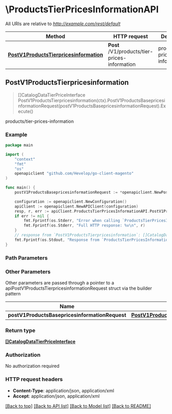 # \ProductsTierPricesInformationAPI

All URIs are relative to *http://example.com/rest/default*

Method | HTTP request | Description
------------- | ------------- | -------------
[**PostV1ProductsTierpricesinformation**](ProductsTierPricesInformationAPI.md#PostV1ProductsTierpricesinformation) | **Post** /V1/products/tier-prices-information | products/tier-prices-information



## PostV1ProductsTierpricesinformation

> []CatalogDataTierPriceInterface PostV1ProductsTierpricesinformation(ctx).PostV1ProductsBasepricesinformationRequest(postV1ProductsBasepricesinformationRequest).Execute()

products/tier-prices-information



### Example

```go
package main

import (
	"context"
	"fmt"
	"os"
	openapiclient "github.com/Hevelop/go-client-magento"
)

func main() {
	postV1ProductsBasepricesinformationRequest := *openapiclient.NewPostV1ProductsBasepricesinformationRequest([]string{"Skus_example"}) // PostV1ProductsBasepricesinformationRequest |  (optional)

	configuration := openapiclient.NewConfiguration()
	apiClient := openapiclient.NewAPIClient(configuration)
	resp, r, err := apiClient.ProductsTierPricesInformationAPI.PostV1ProductsTierpricesinformation(context.Background()).PostV1ProductsBasepricesinformationRequest(postV1ProductsBasepricesinformationRequest).Execute()
	if err != nil {
		fmt.Fprintf(os.Stderr, "Error when calling `ProductsTierPricesInformationAPI.PostV1ProductsTierpricesinformation``: %v\n", err)
		fmt.Fprintf(os.Stderr, "Full HTTP response: %v\n", r)
	}
	// response from `PostV1ProductsTierpricesinformation`: []CatalogDataTierPriceInterface
	fmt.Fprintf(os.Stdout, "Response from `ProductsTierPricesInformationAPI.PostV1ProductsTierpricesinformation`: %v\n", resp)
}
```

### Path Parameters



### Other Parameters

Other parameters are passed through a pointer to a apiPostV1ProductsTierpricesinformationRequest struct via the builder pattern


Name | Type | Description  | Notes
------------- | ------------- | ------------- | -------------
 **postV1ProductsBasepricesinformationRequest** | [**PostV1ProductsBasepricesinformationRequest**](PostV1ProductsBasepricesinformationRequest.md) |  | 

### Return type

[**[]CatalogDataTierPriceInterface**](CatalogDataTierPriceInterface.md)

### Authorization

No authorization required

### HTTP request headers

- **Content-Type**: application/json, application/xml
- **Accept**: application/json, application/xml

[[Back to top]](#) [[Back to API list]](../README.md#documentation-for-api-endpoints)
[[Back to Model list]](../README.md#documentation-for-models)
[[Back to README]](../README.md)

